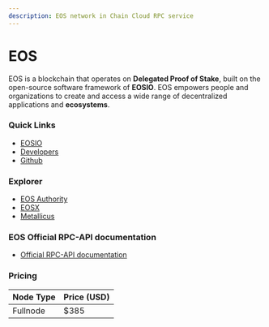 ```yaml
---
description: EOS network in Chain Cloud RPC service
---
```


# EOS

EOS is a blockchain that operates on **Delegated Proof of Stake**, built on the open-source software framework of **EOSIO**. EOS empowers people and organizations to create and access a wide range of decentralized applications and **ecosystems**.

### **Quick Links**[​](https://docs.chain.com/docs/cloud/supported-chains/eos#quick-links) <input type="hidden" id="quick-links" />

* [EOSIO](https://eos.io/)
* [Developers](https://developer.eos.io/)
* [Github](https://github.com/EOSIO)

### Explorer[​](https://docs.chain.com/docs/cloud/supported-chains/eos/#explorer) <input type="hidden" id="explorer" />

* [EOS Authority](https://eosauthority.com/)
* [EOSX](https://eosx.io)
* [Metallicus](https://blocks.io)

### EOS Official RPC-API documentation[​](https://docs.chain.com/docs/cloud/supported-chains/eos/#eos-official-rpc-api-documentation) <input type="hidden" id="eos-official-rpc-api-documentation" />

* [Official RPC-API documentation](https://developer.eos.io/manuals/eos/v2.1/rpc_apis/index)

### Pricing[​](https://docs.chain.com/docs/cloud/supported-chains/eos/#pricing) <input type="hidden" id="pricing" />

| Node Type             | Price (USD)          |
| --------------------- | ---------------------|
| Fullnode              | $385                 |